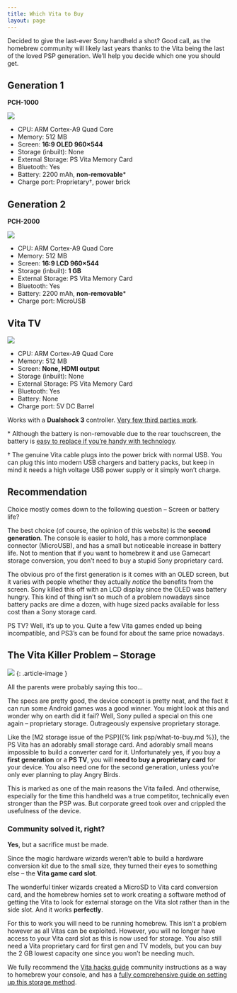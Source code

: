 ```yaml
---
title: Which Vita to Buy
layout: page
---
```


Decided to give the last-ever Sony handheld a shot? Good call, as the homebrew community will likely last years thanks to the Vita being the last of the loved PSP generation. We’ll help you decide which one you should get.

<div class="container rt-columncase">
<div class="row align-items-start">

<div class="col" markdown="1">

## Generation 1

**PCH-1000**

![](https://revive.today/wp-content/uploads/2021/06/PlayStation-Vita-1101-FL-1024x625.jpg)

* CPU: ARM Cortex-A9 Quad Core
* Memory: 512 MB
* Screen: **16:9 OLED 960×544**
* Storage (inbuilt): None
* External Storage: PS Vita Memory Card
* Bluetooth: Yes
* Battery: 2200 mAh, **non-removable**\*
* Charge port: Proprietary†, power brick

</div><div class="col" markdown="1">

## Generation 2

**PCH-2000**

![](https://revive.today/wp-content/uploads/2021/06/PlayStation-Vita-2001-FL-1024x627.jpg)

* CPU: ARM Cortex-A9 Quad Core
* Memory: 512 MB
* Screen: **16:9 LCD 960×544**
* Storage (inbuilt): **1 GB**
* External Storage: PS Vita Memory Card
* Bluetooth: Yes
* Battery: 2200 mAh, **non-removable**\*
* Charge port: MicroUSB

</div><div class="col" markdown="1">

## Vita TV

![](https://revive.today/wp-content/uploads/2021/06/PlayStation-TV-BL-1024x695.jpg)

* CPU: ARM Cortex-A9 Quad Core
* Memory: 512 MB
* Screen: **None, HDMI output**
* Storage (inbuilt): None
* External Storage: PS Vita Memory Card
* Bluetooth: Yes
* Battery: None
* Charge port: 5V DC Barrel

</div>

</div>
</div>

Works with a **Dualshock 3** controller. [Very few third parties work](https://www.reddit.com/r/VitaTV/comments/4ft7c7/compatible_and_non_3rd_part_controller_list/).

\* Although the battery is non-removable due to the rear touchscreen, the battery is [easy to replace if you’re handy with technology](https://www.ifixit.com/Guide/PlayStation+Vita+Battery+Replacement/7990).

† The genuine Vita cable plugs into the power brick with normal USB. You can plug this into modern USB chargers and battery packs, but keep in mind it needs a high voltage USB power supply or it simply won’t charge.

## Recommendation

Choice mostly comes down to the following question – Screen or battery life?

The best choice (of course, the opinion of this website) is the **second generation**. The console is easier to hold, has a more commonplace connector (MicroUSB), and has a small but noticeable increase in battery life. Not to mention that if you want to homebrew it and use Gamecart storage conversion, you don’t need to buy a stupid Sony proprietary card.

The obvious pro of the first generation is it comes with an OLED screen, but it varies with people whether they actually _notice_ the benefits from the screen. Sony killed this off with an LCD display since the OLED was battery hungry. This kind of thing isn’t so much of a problem nowadays since battery packs are dime a dozen, with huge sized packs available for less cost than a Sony storage card.

PS TV? Well, it’s up to you. Quite a few Vita games ended up being incompatible, and PS3’s can be found for about the same price nowadays.

## The Vita Killer Problem – Storage

![](https://i.imgflip.com/5dwrat.jpg)
{: .article-image }

All the parents were probably saying this too…

The specs are pretty good, the device concept is pretty neat, and the fact it can run some Android games was a good winner. You might look at this and wonder why on earth did it fail? Well, Sony pulled a special on this one again – proprietary storage. Outrageously expensive proprietary storage.

Like the [M2 storage issue of the PSP]({% link psp/what-to-buy.md %}), the PS Vita has an adorably small storage card. And adorably small means impossible to build a converter card for it. Unfortunately yes, if you buy a **first generation** or a **PS TV**, you will **need to buy a proprietary card** for your device. You also need one for the second generation, unless you’re only ever planning to play Angry Birds.

This is marked as one of the main reasons the Vita failed. And otherwise, especially for the time this handheld was a true competitor, technically even stronger than the PSP was. But corporate greed took over and crippled the usefulness of the device.

### Community solved it, right?

**Yes**, but a sacrifice must be made.

Since the magic hardware wizards weren’t able to build a hardware conversion kit due to the small size, they turned their eyes to something else – the **Vita game card slot**.

The wonderful tinker wizards created a MicroSD to Vita card conversion card, and the homebrew homies set to work creating a software method of getting the Vita to look for external storage on the Vita slot rather than in the side slot. And it works **perfectly**.

For this to work you will need to be running homebrew. This isn’t a problem however as all Vitas can be exploited. However, you will no longer have access to your Vita card slot as this is now used for storage. You also still need a Vita proprietary card for first gen and TV models, but you can buy the 2 GB lowest capacity one since you won’t be needing much.

We fully recommend the [Vita hacks guide](https://vita.hacks.guide/) community instructions as a way to homebrew your console, and has a [fully comprehensive guide on setting up this storage method](https://vita.hacks.guide/yamt).
